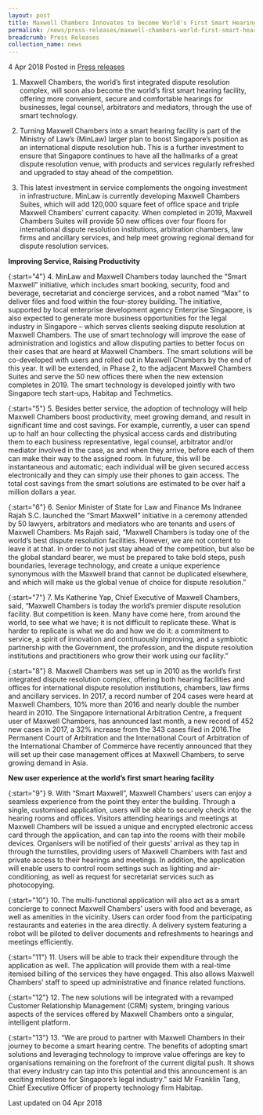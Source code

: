 ```yaml
---
layout: post
title: Maxwell Chambers Innovates to become World's First Smart Hearing Facility
permalink: /news/press-releases/maxwell-chambers-world-first-smart-hearing-facility
breadcrumb: Press Releases
collection_name: news
---
```


4 Apr 2018 Posted in [Press releases](/news/press-releases)

1. Maxwell Chambers, the world’s first integrated dispute resolution complex, will soon also become the world’s first smart hearing facility, offering more convenient, secure and comfortable hearings for businesses, legal counsel, arbitrators and mediators, through the use of smart technology.

2. Turning Maxwell Chambers into a smart hearing facility is part of the Ministry of Law’s (MinLaw) larger plan to boost Singapore’s position as an international dispute resolution hub. This is a further investment to ensure that Singapore continues to have all the hallmarks of a great dispute resolution venue, with products and services regularly refreshed and upgraded to stay ahead of the competition.

3. This latest investment in service complements the ongoing investment in infrastructure. MinLaw is currently developing Maxwell Chambers Suites, which will add 120,000 square feet of office space and triple Maxwell Chambers’ current capacity. When completed in 2019, Maxwell Chambers Suites will provide 50 new offices over four floors for international dispute resolution institutions, arbitration chambers, law firms and ancillary services, and help meet growing regional demand for dispute resolution services.

**Improving Service, Raising Productivity**

{:start="4"}
4. MinLaw and Maxwell Chambers today launched the “Smart Maxwell” initiative, which includes smart booking, security, food and beverage, secretariat and concierge services, and a robot named “Max” to deliver files and food within the four-storey building. The initiative, supported by local enterprise development agency Enterprise Singapore, is also expected to generate more business opportunities for the legal industry in Singapore – which serves clients seeking dispute resolution at Maxwell Chambers. The use of smart technology will improve the ease of administration and logistics and allow disputing parties to better focus on their cases that are heard at Maxwell Chambers. The smart solutions will be co-developed with users and rolled out in Maxwell Chambers by the end of this year. It will be extended, in Phase 2, to the adjacent Maxwell Chambers Suites and serve the 50 new offices there when the new extension completes in 2019. The smart technology is developed jointly with two Singapore tech start-ups, Habitap and Techmetics.

{:start="5"}
5. Besides better service, the adoption of technology will help Maxwell Chambers boost productivity, meet growing demand, and result in significant time and cost savings. For example, currently, a user can spend up to half an hour collecting the physical access cards and distributing them to each business representative, legal counsel, arbitrator and/or mediator involved in the case, as and when they arrive, before each of them can make their way to the assigned room. In future, this will be instantaneous and automatic; each individual will be given secured access electronically and they can simply use their phones to gain access. The total cost savings from the smart solutions are estimated to be over half a million dollars a year.

{:start="6"}
6. Senior Minister of State for Law and Finance Ms Indranee Rajah S.C. launched the “Smart Maxwell” initiative in a ceremony attended by 50 lawyers, arbitrators and mediators who are tenants and users of Maxwell Chambers. Ms Rajah said, “Maxwell Chambers is today one of the world’s best dispute resolution facilities. However, we are not content to leave it at that. In order to not just stay ahead of the competition, but also be the global standard bearer, we must be prepared to take bold steps, push boundaries, leverage technology, and create a unique experience synonymous with the Maxwell brand that cannot be duplicated elsewhere, and which will make us the global venue of choice for dispute resolution.”

{:start="7"}
7. Ms Katherine Yap, Chief Executive of Maxwell Chambers, said, “Maxwell Chambers is today the world’s premier dispute resolution facility. But competition is keen. Many have come here, from around the world, to see what we have; it is not difficult to replicate these. What is harder to replicate is what we do and how we do it: a commitment to service, a spirit of innovation and continuously improving, and a symbiotic partnership with the Government, the profession, and the dispute resolution institutions and practitioners who grow their work using our facility.”

{:start="8"}
8. Maxwell Chambers was set up in 2010 as the world’s first integrated dispute resolution complex, offering both hearing facilities and offices for international dispute resolution institutions, chambers, law firms and ancillary services. In 2017, a record number of 204 cases were heard at Maxwell Chambers, 10% more than 2016 and nearly double the number heard in 2010. The Singapore International Arbitration Centre, a frequent user of Maxwell Chambers, has announced last month, a new record of 452 new cases in 2017, a 32% increase from the 343 cases filed in 2016.The Permanent Court of Arbitration and the International Court of Arbitration of the International Chamber of Commerce have recently announced that they will set up their case management offices at Maxwell Chambers, to serve growing demand in Asia.

**New user experience at the world’s first smart hearing facility**

{:start="9"}
9. With “Smart Maxwell”, Maxwell Chambers’ users can enjoy a seamless experience from the point they enter the building. Through a single, customised application, users will be able to securely check into the hearing rooms and offices. Visitors attending hearings and meetings at Maxwell Chambers will be issued a unique and encrypted electronic access card through the application, and can tap into the rooms with their mobile devices. Organisers will be notified of their guests’ arrival as they tap in through the turnstiles, providing users of Maxwell Chambers with fast and private access to their hearings and meetings. In addition, the application will enable users to control room settings such as lighting and air-conditioning, as well as request for secretariat services such as photocopying.

 
{:start="10"}
10. The multi-functional application will also act as a smart concierge to connect Maxwell Chambers’ users with food and beverage, as well as amenities in the vicinity. Users can order food from the participating restaurants and eateries in the area directly. A delivery system featuring a robot will be piloted to deliver documents and refreshments to hearings and meetings efficiently.

 
{:start="11"}
11. Users will be able to track their expenditure through the application as well. The application will provide them with a real-time itemised billing of the services they have engaged. This also allows Maxwell Chambers’ staff to speed up administrative and finance related functions.

 
{:start="12"}
12. The new solutions will be integrated with a revamped Customer Relationship Management (CRM) system, bringing various aspects of the services offered by Maxwell Chambers onto a singular, intelligent platform.

 
{:start="13"}
13. “We are proud to partner with Maxwell Chambers in their journey to become a smart hearing centre. The benefits of adopting smart solutions and leveraging technology to improve value offerings are key to organisations remaining on the forefront of the current digital push. It shows that every industry can tap into this potential and this announcement is an exciting milestone for Singapore’s legal industry.” said Mr Franklin Tang, Chief Executive Officer of property technology firm Habitap.

<p class="right-side-updated">Last updated on 04 Apr 2018</p>
